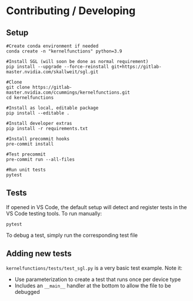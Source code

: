 # Contributing / Developing

## Setup

```
#Create conda environment if needed
conda create -n "kernelfunctions" python=3.9

#Install SGL (will soon be done as normal requirement)
pip install --upgrade --force-reinstall git+https://gitlab-master.nvidia.com/skallweit/sgl.git

#Clone
git clone https://gitlab-master.nvidia.com/ccummings/kernelfunctions.git
cd kernelfunctions

#Install as local, editable package
pip install --editable .

#Install developer extras
pip install -r requirements.txt

#Install precommit hooks
pre-commit install

#Test precommit
pre-commit run --all-files

#Run unit tests
pytest
```

## Tests

If opened in VS Code, the default setup will detect and register tests in the VS Code testing tools. To run manually:

```
pytest
```

To debug a test, simply run the corresponding test file

## Adding new tests

`kernelfunctions/tests/test_sgl.py` is a very basic test example. Note it:
- Use parameterization to create a test that runs once per device type
- Includes an `__main__` handler at the bottom to allow the file to be debugged

